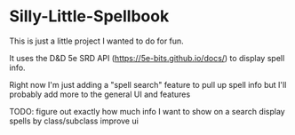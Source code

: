 ﻿# Silly-Little-Spellbook

This is just a little project I wanted to do for fun.

It uses the D&D 5e SRD API (https://5e-bits.github.io/docs/) to display spell info.

Right now I'm just adding a "spell search" feature to pull up spell info but I'll probably add more to the general UI and features

TODO:
figure out exactly how much info I want to show on a search
display spells by class/subclass
improve ui
